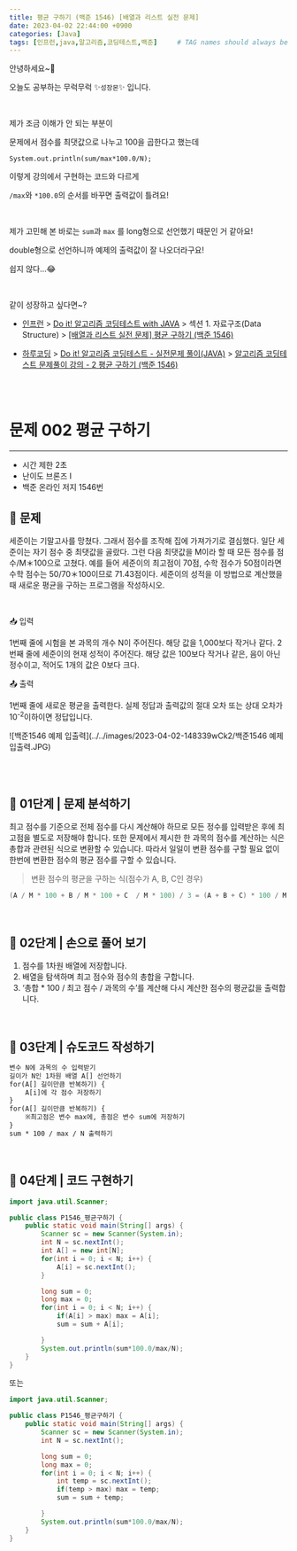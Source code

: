 ```yaml
---
title: 평균 구하기 (백준 1546) [배열과 리스트 실전 문제] 
date: 2023-04-02 22:44:00 +0900
categories: [Java]
tags: [인프런,java,알고리즘,코딩테스트,백준]     # TAG names should always be lowercase
---
```



안녕하세요~👋

오늘도 공부하는 무럭무럭 ✨`성장몬`✨ 입니다. 

<br>

제가 조금 이해가 안 되는 부분이

문제에서 점수를 최댓값으로 나누고 100을 곱한다고 했는데

`System.out.println(sum/max*100.0/N);` 

이렇게 강의에서 구현하는 코드와 다르게

`/max`와 `*100.0`의 순서를 바꾸면 출력값이 틀려요!

<br>

제가 고민해 본 바로는 `sum`과 `max` 를 long형으로 선언했기 때문인 거 같아요!

double형으로 선언하니까 예제의 출력값이 잘 나오더라구요!

쉽지 않다...😂

<br>

같이 성장하고 싶다면~?

+ [인프런](https://www.inflearn.com/) > [Do it! 알고리즘 코딩테스트 with JAVA](https://inf.run/kZnd) > 섹션 1. 자료구조(Data Structure) > [[배열과 리스트 실전 문제] 평균 구하기 (백준 1546)](https://www.inflearn.com/course/lecture?courseSlug=%EB%91%90%EC%9E%87-%EC%95%8C%EA%B3%A0%EB%A6%AC%EC%A6%98-%EC%BD%94%EB%94%A9%ED%85%8C%EC%8A%A4%ED%8A%B8-%EC%9E%90%EB%B0%94&unitId=148339)

+ [하루코딩](https://www.youtube.com/@codingtest) > [Do it! 알고리즘 코딩테스트 - 실전문제 풀이(JAVA)](https://youtube.com/playlist?list=PLFgS-xIWwNVU_qgeg7wz_aMCk22YppiC6) > [알고리즘 코딩테스트 문제풀이 강의 - 2 평균 구하기 (백준 1546)](https://youtu.be/31Z1tH5frYY)

<br>

<br>

# 문제 002 평균 구하기

---

- 시간 제한 2초
- 난이도 브론즈 Ⅰ
- 백준 온라인 저지 1546번



## 📝 **문제**

세준이는 기말고사를 망쳤다. 그래서 점수를 조작해 집에 가져가기로 결심했다. 일단 세준이는 자기 점수 중 최댓값을 골랐다. 그런 다음 최댓값을 M이라 할 때 모든 점수를 점수/M＊100으로 고쳤다. 예를 들어 세준이의 최고점이 70점, 수학 점수가 50점이라면 수학 점수는 50/70＊100이므로 71.43점이다. 세준이의 성적을 이 방법으로 계산했을 때 새로운 평균을 구하는 프로그램을 작성하시오.

<br>

📥 입력

1번째 줄에 시험을 본 과목의 개수 N이 주어진다. 해당 값을 1,000보다 작거나 같다. 2번째 줄에 세준이의 현재 성적이 주어진다. 해당 값은 100보다 작거나 같은, 음이 아닌 정수이고, 적어도 1개의 값은 0보다 크다.

📤 출력

1번째 줄에 새로운 평균을 출력한다. 실제 정답과 출력값의 절대 오차 또는 상대 오차가 10<sup>-2</sup>이하이면 정답입니다.



![백준1546 예제 입출력](../../images/2023-04-02-148339wCk2/백준1546 예제 입출력.JPG)

<br>

<br>

## 💙 01단계 | 문제 분석하기

최고 점수를 기준으로 전체 점수를 다시 계산해야 하므로 모든 정수를 입력받은 후에 최고점을 별도로 저장해야 합니다. 또한 문제에서 제시한 한 과목의 점수를 계산하는 식은 총합과 관련된 식으로 변환할 수 있습니다. 따라서 일일이 변환 점수를 구할 필요 없이 한번에 변환한 점수의 평균 점수를 구할 수 있습니다.

> 변환 점수의 평균을 구하는 식(점수가 A, B, C인 경우)

```java
(A / M * 100 + B / M * 100 + C  / M * 100) / 3 = (A + B + C) * 100 / M / 3
```



<br>

## 💙 02단계 | 손으로 풀어 보기

1. 점수를 1차원 배열에 저장합니다.
2. 배열을 탐색하며 최고 점수와 점수의 총합을 구합니다.
3. ‘총합 * 100 / 최고 점수 / 과목의 수’를 계산해 다시 계산한 점수의 평균값을 출력합니다.

<br>

## 💙 03단계 | 슈도코드 작성하기

```tex
변수 N에 과목의 수 입력받기
길이가 N인 1차원 배열 A[] 선언하기
for(A[] 길이만큼 반복하기) {
	A[i]에 각 점수 저장하기
}
for(A[] 길이만큼 반복하기) {
	※최고점은 변수 max에, 총점은 변수 sum에 저장하기
}
sum * 100 / max / N 출력하기
```

<br>

## 💙 04단계 | 코드 구현하기

```java
import java.util.Scanner;

public class P1546_평균구하기 {
    public static void main(String[] args) {
        Scanner sc = new Scanner(System.in);
        int N = sc.nextInt();
        int A[] = new int[N];
        for(int i = 0; i < N; i++) {
            A[i] = sc.nextInt();
        }

        long sum = 0;
        long max = 0;
        for(int i = 0; i < N; i++) {
            if(A[i] > max) max = A[i];
            sum = sum + A[i];

        }
        System.out.println(sum*100.0/max/N);
    }
}
```

 또는

```java
import java.util.Scanner;

public class P1546_평균구하기 {
    public static void main(String[] args) {
        Scanner sc = new Scanner(System.in);
        int N = sc.nextInt();

        long sum = 0;
        long max = 0;
        for(int i = 0; i < N; i++) {
            int temp = sc.nextInt();
            if(temp > max) max = temp;
            sum = sum + temp;

        }
        System.out.println(sum*100.0/max/N);
    }
}
```

<br>

<br>

<br>